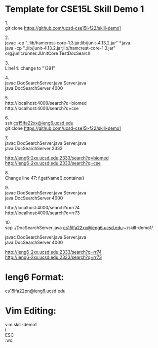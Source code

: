# Template for CSE15L Skill Demo 1

1.\
git clone https://github.com/ucsd-cse15l-f22/skill-demo1

2.\
javac -cp ".;lib/hamcrest-core-1.3.jar;lib/junit-4.13.2.jar" *.java\
java -cp ".;lib/junit-4.13.2.jar;lib/hamcrest-core-1.3.jar" org.junit.runner.JUnitCore TestDocSearch

3.\
Line14: change to "1391"

4.\
javac DocSearchServer.java Server.java\
java DocSearchServer 4000

5.\
http://localhost:4000/search?q=biomed \
http://localhost:4000/search?q=cse

6.\
ssh cs15lfa22xx@ieng6.ucsd.edu\
git clone https://github.com/ucsd-cse15l-f22/skill-demo1

7.\
javac DocSearchServer.java Server.java\
java DocSearchServer 2333

http://ieng6-2xx.ucsd.edu:2333/search?q=biomed \
http://ieng6-2xx.ucsd.edu:2333/search?q=cse

8.\
Change line 47: f.getName().contains()

9.\
javac DocSearchServer.java Server.java\
java DocSearchServer 4000

http://localhost:4000/search?q=rr74 \
http://localhost:4000/search?q=rr73

10.\
scp ./DocSearchServer.java cs15lfa22xx@ieng6.ucsd.edu:~/skill-demo1/

javac DocSearchServer.java Server.java\
java DocSearchServer 4000

http://ieng6-2xx.ucsd.edu:2333/search?q=rr74 \
http://ieng6-2xx.ucsd.edu:2333/search?q=rr73



# Ieng6 Format:
cs15lfa22pn@ieng6.ucsd.edu

# Vim Editing:
vim skill-demo1\
i\
ESC\
:wq